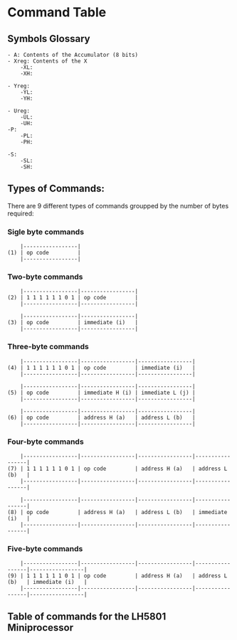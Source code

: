 # Command Table

## Symbols Glossary

    - A: Contents of the Accumulator (8 bits)
    - Xreg: Contents of the X 
        -XL:
        -XH:
        
    - Yreg:
        -YL:
        -YH:
        
    - Ureg:
        -UL:
        -UH:
    -P:
        -PL:
        -PH:

    -S:
        -SL:
        -SH:
    

        


## Types of Commands:

There are 9 different types of commands groupped by the number of bytes required:

### Sigle byte commands
        |-----------------|
    (1) | op code         |
        |-----------------|

### Two-byte commands
        |-----------------|-----------------|
    (2) | 1 1 1 1 1 1 0 1 | op code         |
        |-----------------|-----------------|

        |-----------------|-----------------|
    (3) | op code         | immediate (i)   |
        |-----------------|-----------------|

### Three-byte commands

        |-----------------|-----------------|-----------------|
    (4) | 1 1 1 1 1 1 0 1 | op code         | immediate (i)   |
        |-----------------|-----------------|-----------------|

        |-----------------|-----------------|-----------------|
    (5) | op code         | immediate H (i) | immediate L (j) |
        |-----------------|-----------------|-----------------|

        |-----------------|-----------------|-----------------|
    (6) | op code         | address H (a)   | address L (b)   |
        |-----------------|-----------------|-----------------|

### Four-byte commands

        |-----------------|-----------------|-----------------|-----------------|
    (7) | 1 1 1 1 1 1 0 1 | op code         | address H (a)   | address L (b)   |
        |-----------------|-----------------|-----------------|-----------------|

        |-----------------|-----------------|-----------------|-----------------|
    (8) | op code         | address H (a)   | address L (b)   | immediate (i)   |
        |-----------------|-----------------|-----------------|-----------------|

### Five-byte commands

        |-----------------|-----------------|-----------------|-----------------|-----------------|
    (9) | 1 1 1 1 1 1 0 1 | op code         | address H (a)   | address L (b)   | immediate (i)   |
        |-----------------|-----------------|-----------------|-----------------|-----------------|
    

## Table of commands for the LH5801 Miniprocessor


